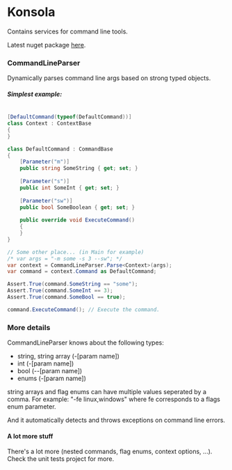# Konsola
Contains services for command line tools.

Latest nuget package [here](https://www.nuget.org/packages/Konsola).

### CommandLineParser
Dynamically parses command line args based on strong typed objects.

##### Simplest example:
```c#

[DefaultCommand(typeof(DefaultCommand))]
class Context : ContextBase
{
}

class DefaultCommand : CommandBase
{
	[Parameter("m")]
	public string SomeString { get; set; }
	
	[Parameter("s")]
	public int SomeInt { get; set; }
	
	[Parameter("sw")]
	public bool SomeBoolean { get; set; }
	
	public override void ExecuteCommand()
	{
	}
}

// Some other place... (in Main for example)
/* var args = "-m some -s 3 --sw"; */
var context = CommandLineParser.Parse<Context>(args);
var command = context.Command as DefaultCommand;

Assert.True(command.SomeString == "some");
Assert.True(command.SomeInt == 3);
Assert.True(command.SomeBool == true);

command.ExecuteCommand(); // Execute the command.


```

### More details
CommandLineParser knows about the following types:
* string, string array (-[param name])
* int (-[param name])
* bool (--[param name])
* enums (-[param name])

string arrays and flag enums can have multiple values seperated by a comma.
For example: "-fe linux,windows" where fe corresponds to a flags enum parameter.

And it automatically detects and throws exceptions on command line errors.

#### A lot more stuff
There's a lot more (nested commands, flag enums, context options, ...). Check the unit tests project for more.
